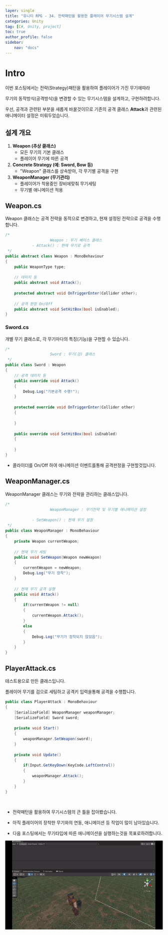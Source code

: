 ```yaml
---
layer: single
title: "유니티 RPG - 34. 전략패턴을 활용한 플레이어 무기시스템 설계"
categories: Unity
tag: [C#, Unity, project]
toc: true
author_profile: false
sidebar: 
    nav: "docs"
---
```




# Intro

이번 포스팅에서는 전략(Strategy)패턴을 활용하여 플레이어가 가진 무기에따라

무기의 동작방식(공격방식)을 변경할 수 있는 무기시스템을 설계하고, 구현하려합니다.


우선, 공격과 관련된 부분을 새롭게 바꿀것이므로 기존의 공격 클래스 **Attack**과 관련된 애니메이터 설정은 미뤄두었습니다.


## 설계 개요

1. **Weapon (추상 클래스)**
    * 모든 무기의 기본 클래스
    * 플레이어 무기에 따른 공격
2. **Concrete Strategy (예: Sword, Bow 등)**
    * "Weapon" 클래스를 상속받아, 각 무기별 공격을 구현
3. **WeaponManager (무기관리)**
    * 플레이어가 착용중인 장비에맞춰 무기세팅
    * 무기별 애니메이션 적용


## Weapon.cs

Weapon 클래스는 공격 전략을 동적으로 변경하고, 현재 설정된 전략으로 공격을 수행합니다.

```c#
/*                  
                    Weapon : 무기 베이스 클래스
            - Attack() : 현재 무기로 공격
 */
public abstract class Weapon : MonoBehaviour
{
    public WeaponType type;

    // 데미지 등
    public abstract void Attack();

    protected abstract void OnTriggerEnter(Collider other);
  
    // 공격 판정 On/Off
    public abstract void SetHitBox(bool isEnabled);
}

```

### Sword.cs

개별 무기 클래스로, 각 무기마다의 특징(기능)을 구현할 수 있습니다.

```c#
/*
                    Sword : 무기(검) 클래스
 */
public class Sword : Weapon
{
    // 공격 데미지 등
    public override void Attack()
    {
        Debug.Log("기본공격 수행!");
    }

    protected override void OnTriggerEnter(Collider other)
    {
        
    }

    public override void SetHitBox(bool isEnabled)
    {

    }
}
```

* 콜라이더를 On/Off 하여 애니메이션 이벤트를통해 공격판정을 구현할것입니다.

## WeaponManager.cs

WeaponManager 클래스는 무기와 전략을 관리하는 클래스입니다.

```c#
/*
                    WeaponManager : 무기전략 및 무기별 애니메이션 설정

            - SetWeapon() : 현재 무기 설정
 */
public class WeaponManager : MonoBehaviour
{
    private Weapon currentWeapon;

    // 현재 무기 세팅
    public void SetWeapon(Weapon newWeapon)
    {
        currentWeapon = newWeapon;
        Debug.Log("무기 장착");
    }

    // 현재 무기 공격 실행
    public void Attack()
    {
        if(currentWeapon != null)
        {
            currentWeapon.Attack();
        }
        else
        {
            Debug.Log("무기가 장착되지 않았음");
        }
    }
}
```

## PlayerAttack.cs

테스트용으로 만든 클래스입니다.

플레이어 무기를 검으로 세팅하고 공격키 입력을통해 공격을 수행합니다.

```c#
public class PlayerAttack : MonoBehaviour
{
    [SerializeField] WeaponManager weaponManager;
    [SerializeField] Sword sword;

    private void Start()
    {
        weaponManager.SetWeapon(sword);
    }

    private void Update()
    {
        if(Input.GetKeyDown(KeyCode.LeftControl))
        {
            weaponManager.Attack();
        }
    }
}
```


<br>

- 전략패턴을 활용하여 무기시스템의 큰 틀을 잡아봤습니다.

- 아직 플레이어의 장착한 무기와의 연동, 애니메이션 등 작업이 많이 남아있습니다.

- 다음 포스팅에서는 무기타입에 따른 애니메이션을 실행하는것을 목표로하려합니다.


![image](/images/2025/2025-02-09/capture_1.gif) 